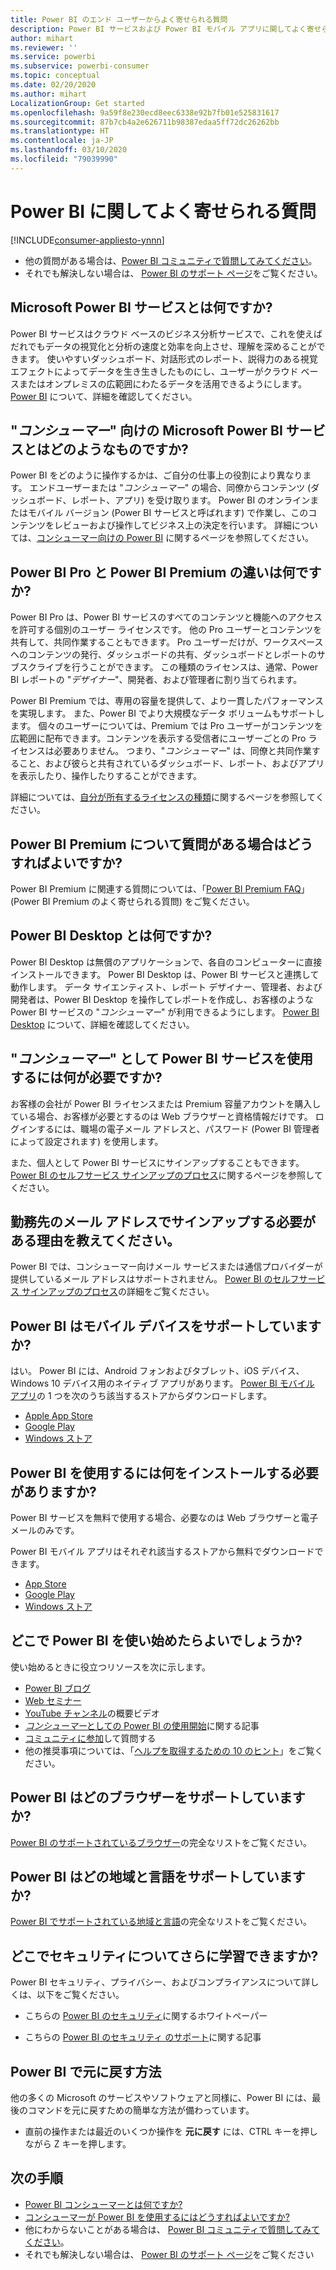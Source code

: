```yaml
---
title: Power BI のエンド ユーザーからよく寄せられる質問
description: Power BI サービスおよび Power BI モバイル アプリに関してよく寄せられる質問と回答の一覧をご覧ください。
author: mihart
ms.reviewer: ''
ms.service: powerbi
ms.subservice: powerbi-consumer
ms.topic: conceptual
ms.date: 02/20/2020
ms.author: mihart
LocalizationGroup: Get started
ms.openlocfilehash: 9a59f8e230ecd8eec6338e92b7fb01e525831617
ms.sourcegitcommit: 87b7cb4a2e626711b98387edaa5ff72dc26262bb
ms.translationtype: HT
ms.contentlocale: ja-JP
ms.lasthandoff: 03/10/2020
ms.locfileid: "79039990"
---
```

# <a name="frequently-asked-questions-about-power-bi"></a>Power BI に関してよく寄せられる質問

[!INCLUDE[consumer-appliesto-ynnn](../includes/consumer-appliesto-ynnn.md)]

* 他の質問がある場合は、[Power BI コミュニティで質問してみてください](https://community.powerbi.com/)。
* それでも解決しない場合は、 [Power BI のサポート ページ](https://powerbi.microsoft.com/support/)をご覧ください。

## <a name="what-is-the-microsoft-power-bi-service"></a>Microsoft Power BI サービスとは何ですか?

Power BI サービスはクラウド ベースのビジネス分析サービスで、これを使えばだれでもデータの視覚化と分析の速度と効率を向上させ、理解を深めることができます。 使いやすいダッシュボード、対話形式のレポート、説得力のある視覚エフェクトによってデータを生き生きしたものにし、ユーザーがクラウド ベースまたはオンプレミスの広範囲にわたるデータを活用できるようにします。 [Power BI](../fundamentals/power-bi-overview.md) について、詳細を確認してください。

## <a name="what-is-the-microsoft-power-bi-service-for-consumers"></a>"*コンシューマー*" 向けの Microsoft Power BI サービスとはどのようなものですか?

Power BI をどのように操作するかは、ご自分の仕事上の役割により異なります。 エンドユーザーまたは "*コンシューマー*" の場合、同僚からコンテンツ (ダッシュボード、レポート、アプリ) を受け取ります。 Power BI のオンラインまたはモバイル バージョン (Power BI サービスと呼ばれます) で作業し、このコンテンツをレビューおよび操作してビジネス上の決定を行います。  詳細については、[コンシューマー向けの Power BI](index.yml) に関するページを参照してください。


## <a name="whats-the-difference-between-power-bi-pro-and-power-bi-premium"></a>Power BI Pro と Power BI Premium の違いは何ですか?

Power BI Pro は、Power BI サービスのすべてのコンテンツと機能へのアクセスを許可する個別のユーザー ライセンスです。 他の Pro ユーザーとコンテンツを共有して、共同作業することもできます。 Pro ユーザーだけが、ワークスペースへのコンテンツの発行、ダッシュボードの共有、ダッシュボードとレポートのサブスクライブを行うことができます。 この種類のライセンスは、通常、Power BI レポートの "*デザイナー*"、開発者、および管理者に割り当てられます。 

Power BI Premium では、専用の容量を提供して、より一貫したパフォーマンスを実現します。 また、Power BI でより大規模なデータ ボリュームもサポートします。 個々のユーザーについては、Premium では Pro ユーザーがコンテンツを広範囲に配布できます。コンテンツを表示する受信者にユーザーごとの Pro ライセンスは必要ありません。 つまり、"*コンシューマー*" は、同僚と共同作業すること、および彼らと共有されているダッシュボード、レポート、およびアプリを表示したり、操作したりすることができます。 

詳細については、[自分が所有するライセンスの種類](end-user-license.md)に関するページを参照してください。

## <a name="what-if-i-have-questions-about-power-bi-premium"></a>Power BI Premium について質問がある場合はどうすればよいですか?

Power BI Premium に関連する質問については、「[Power BI Premium FAQ](../service-premium-faq.md)」 (Power BI Premium のよく寄せられる質問) をご覧ください。

## <a name="what-is-power-bi-desktop"></a>Power BI Desktop とは何ですか?

Power BI Desktop は無償のアプリケーションで、各自のコンピューターに直接インストールできます。 Power BI Desktop は、Power BI サービスと連携して動作します。  データ サイエンティスト、レポート デザイナー、管理者、および開発者は、Power BI Desktop を操作してレポートを作成し、お客様のような Power BI サービスの "*コンシューマー*" が利用できるようにします。 [Power BI Desktop](../desktop-what-is-desktop.md) について、詳細を確認してください。

## <a name="what-do-i-need-to-use-the-power-bi-service-as-a-consumer"></a>"*コンシューマー*" として Power BI サービスを使用するには何が必要ですか?

お客様の会社が Power BI ライセンスまたは Premium 容量アカウントを購入している場合、お客様が必要とするのは Web ブラウザーと資格情報だけです。 ログインするには、職場の電子メール アドレスと、パスワード (Power BI 管理者によって設定されます) を使用します。  

また、個人として Power BI サービスにサインアップすることもできます。 [Power BI のセルフサービス サインアップのプロセス](../service-self-service-signup-for-power-bi.md)に関するページを参照してください。

## <a name="why-do-i-have-to-sign-up-with-my-work-email"></a>勤務先のメール アドレスでサインアップする必要がある理由を教えてください。

Power BI では、コンシューマー向けメール サービスまたは通信プロバイダーが提供しているメール アドレスはサポートされません。 [Power BI のセルフサービス サインアップのプロセス](../service-self-service-signup-for-power-bi.md)の詳細をご覧ください。

## <a name="does-power-bi-support-mobile-devices"></a>Power BI はモバイル デバイスをサポートしていますか?

はい。 Power BI には、Android フォンおよびタブレット、iOS デバイス、Windows 10 デバイス用のネイティブ アプリがあります。 [Power BI モバイル アプリ](https://powerbi.microsoft.com/mobile)の 1 つを次のうち該当するストアからダウンロードします。  

* [Apple App Store](https://go.microsoft.com/fwlink/?LinkId=526218)
* [Google Play](https://go.microsoft.com/fwlink/?LinkID=544867&clcid=0x409)
* [Windows ストア](https://go.microsoft.com/fwlink/?LinkId=526478)

## <a name="what-do-i-need-to-install-to-use-power-bi"></a>Power BI を使用するには何をインストールする必要がありますか?

Power BI サービスを無料で使用する場合、必要なのは Web ブラウザーと電子メールのみです。

Power BI モバイル アプリはそれぞれ該当するストアから無料でダウンロードできます。

* [App Store](https://go.microsoft.com/fwlink/?LinkId=526218)
* [Google Play](https://go.microsoft.com/fwlink/?LinkID=544867&clcid=0x409)
* [Windows ストア](https://go.microsoft.com/fwlink/?LinkId=526478)

## <a name="where-do-i-get-started-with-power-bi"></a>どこで Power BI を使い始めたらよいでしょうか?

使い始めるときに役立つリソースを次に示します。

* [Power BI ブログ](https://blogs.msdn.com/b/powerbi/)
* [Web セミナー](../webinars.md)
* [YouTube チャンネル](https://www.youtube.com/user/mspowerbi)の概要ビデオ
* [*コンシューマー*としての Power BI の使用開始](index.yml)に関する記事
* [コミュニティに参加](https://community.powerbi.com/)して質問する
* 他の推奨事項については、「[ヘルプを取得するための 10 のヒント](../service-tips-for-finding-help.md)」をご覧ください。

## <a name="what-browsers-does-power-bi-support"></a>Power BI はどのブラウザーをサポートしていますか?

[Power BI のサポートされているブラウザー](../service-browser-support.md)の完全なリストをご覧ください。

## <a name="what-regions-and-languages-does-power-bi-support"></a>Power BI はどの地域と言語をサポートしていますか?

[Power BI でサポートされている地域と言語](../supported-languages-countries-regions.md)の完全なリストをご覧ください。

## <a name="where-can-i-learn-more-about-security"></a>どこでセキュリティについてさらに学習できますか?

Power BI セキュリティ、プライバシー、およびコンプライアンスについて詳しくは、以下をご覧ください。

* こちらの [Power BI のセキュリティ](https://go.microsoft.com/fwlink/?LinkId=829185)に関するホワイトペーパー

* こちらの [Power BI のセキュリティ のサポート](../service-admin-power-bi-security.md)に関する記事

## <a name="how-do-i-undo-in-power-bi"></a>Power BI で元に戻す方法

他の多くの Microsoft のサービスやソフトウェアと同様に、Power BI には、最後のコマンドを元に戻すための簡単な方法が備わっています。

* 直前の操作または最近のいくつか操作を **元に戻す** には、CTRL キーを押しながら Z キーを押します。

## <a name="next-steps"></a>次の手順

* [Power BI コンシューマーとは何ですか? ](end-user-consumer.md)
* [コンシューマーが Power BI を使用するにはどうすればよいですか? ](end-user-reading-view.md)
* 他にわからないことがある場合は、 [Power BI コミュニティで質問してみてください](https://community.powerbi.com/)。
* それでも解決しない場合は、 [Power BI のサポート ページ](https://powerbi.microsoft.com/support/)をご覧ください